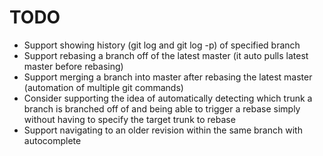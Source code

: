 # TODO

- Support showing history (git log and git log -p) of specified branch
- Support rebasing a branch off of the latest master (it auto pulls latest master before rebasing)
- Support merging a branch into master after rebasing the latest master (automation of multiple git commands)
- Consider supporting the idea of automatically detecting which trunk a branch is branched off of and being able to trigger a rebase simply without having to specify the target trunk to rebase
- Support navigating to an older revision within the same branch with autocomplete
